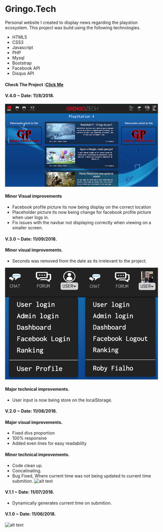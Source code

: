# Gringo.Tech
Personal website I created to display news regarding the playstion ecosystem.
This project was build using the following technologies.
- HTML5
- CSS3
- Javascript
- PHP
- Mysql
- Bootstrap
- Facebook API 
- Disqus API

#### Check The Project :[Click Me](https://gringo.tech)

#### V.4.0 ~ Date: 11/8/2018.
![alt text](assets/images/github/v5.jpg)

#### Minor Visual improvements
- Facebook profile picture its now being display on the correct location
- Placeholder picture its now being change for facebook profile picture when user logs in.
- Fix issues with the navbar not displaying correctly when viewing on a smaller screen.



#### V.3.0 ~ Date: 11/09/2018.

#### Minor visual improvements.
- Seconds was removed from the date as its irrelevant to the project.

![alt text](assets/images/github/login.jpg)

#### Major technical improvements.
- User input is now being store on the localStorage.

#### V.2.0 ~ Date: 11/08/2018.
#### Major visual improvements.
- Fixed divs proportion
- 100% responsive
- Added even lines for easy readability

#### Minor technical improvements.
- Code clean up.
- Concatinating.
- Bug Fixed, Where current time was not being updated to current time submition.
![alt text](assets/images/v3.jpg)

#### V.1.1 ~ Date: 11/07/2018.
- Dynamically generates current time on submition.

#### V.1.0 ~ Date: 11/06/2018.


![alt text](assets/images/v1.jpg)





